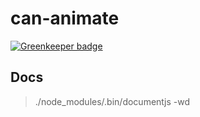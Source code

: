 # can-animate

[![Greenkeeper badge](https://badges.greenkeeper.io/canjs/can-animate.svg)](https://greenkeeper.io/)





## Docs

>  ./node_modules/.bin/documentjs -wd